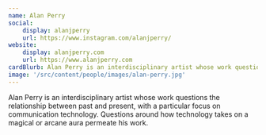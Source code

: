 ```yaml
---
name: Alan Perry
social:
    display: alanjperry
    url: https://www.instagram.com/alanjperry/
website:
    display: alanjperry.com
    url: https://www.alanjperry.com
cardBlurb: Alan Perry is an interdisciplinary artist whose work questions the relationship between past and present, with a particular focus on communication technology. Questions around how technology takes on a magical or arcane aura permeate his work.
image: '/src/content/people/images/alan-perry.jpg'
---
```


Alan Perry is an interdisciplinary artist whose work questions the relationship between past and present, with a particular focus on communication technology. Questions around how technology takes on a magical or arcane aura permeate his work.
